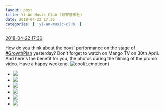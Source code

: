 ```yaml
---
layout: post
title: Yi An Music Club (易安音乐社)
date: 2018-04-22 17:36
categories: [ 'yi-an-music-club' ]
---
```


<div class="weibo-info">
  <a href="https://weibo.com/6094546964/GdhC5516B">2018-04-22 17:36</a>
</div>

How do you think about the boys' performance on the stage of [#GrowthPlan](https://weibo.com/p/100808fe7264e4339c41df171df3260846e152) yesterday? Don't forget to watch on Mango TV on 30th April. And here's the benefit for you, the photos during the filming of the promo video. Have a happy weekend. ![cool](https://img.t.sinajs.cn/t4/appstyle/expression/ext/normal/c4/2018new_ku_org.png){:.emoticon}

<!-- more -->

<ul class="weibo-pic-list-2">
  <li class="weibo-pic">
    <a href="//wx4.sinaimg.cn/mw690/006Es64Aly1fqlkhx9xylj32bc1jke82.jpg"><img src="//wx4.sinaimg.cn/thumb150/006Es64Aly1fqlkhx9xylj32bc1jke82.jpg"/></a>
  </li>
  <li class="weibo-pic">
    <a href="//wx4.sinaimg.cn/mw690/006Es64Aly1fqlki4q4x6j32bc1jjqv6.jpg"><img src="//wx4.sinaimg.cn/thumb150/006Es64Aly1fqlki4q4x6j32bc1jjqv6.jpg"/></a>
  </li>
  <li class="weibo-pic">
    <a href="//wx1.sinaimg.cn/mw690/006Es64Aly1fqlki9lynnj32bc1jk4qq.jpg"><img src="//wx1.sinaimg.cn/thumb150/006Es64Aly1fqlki9lynnj32bc1jk4qq.jpg"/></a>
  </li>
  <li class="weibo-pic">
    <a href="//wx2.sinaimg.cn/mw690/006Es64Aly1fqlkiep480j32bc1jk1ky.jpg"><img src="//wx2.sinaimg.cn/thumb150/006Es64Aly1fqlkiep480j32bc1jk1ky.jpg"/></a>
  </li>
  <li class="weibo-pic">
    <a href="//wx2.sinaimg.cn/mw690/006Es64Aly1fqlkihfnchj332x21zhdt.jpg"><img src="//wx2.sinaimg.cn/thumb150/006Es64Aly1fqlkihfnchj332x21zhdt.jpg"/></a>
  </li>
  <li class="weibo-pic">
    <a href="//wx3.sinaimg.cn/mw690/006Es64Aly1fqlkio6s8kj332x21z4qr.jpg"><img src="//wx3.sinaimg.cn/thumb150/006Es64Aly1fqlkio6s8kj332x21z4qr.jpg"/></a>
  </li>
</ul>
